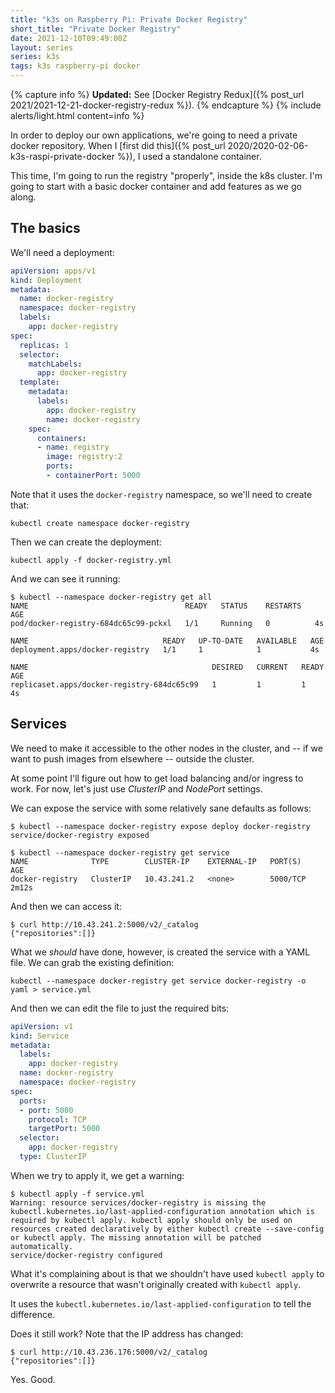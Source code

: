 ```yaml
---
title: "k3s on Raspberry Pi: Private Docker Registry"
short_title: "Private Docker Registry"
date: 2021-12-10T09:49:00Z
layout: series
series: k3s
tags: k3s raspberry-pi docker
---
```


{% capture info %}
**Updated:** See [Docker Registry Redux]({% post_url 2021/2021-12-21-docker-registry-redux %}).
{% endcapture %}
{% include alerts/light.html content=info %}

In order to deploy our own applications, we're going to need a private docker repository.
When I [first did this]({% post_url 2020/2020-02-06-k3s-raspi-private-docker %}), I used a standalone container.

This time, I'm going to run the registry "properly", inside the k8s cluster. I'm going to start
with a basic docker container and add features as we go along.

## The basics

We'll need a deployment:

```yaml
apiVersion: apps/v1
kind: Deployment
metadata:
  name: docker-registry
  namespace: docker-registry
  labels:
    app: docker-registry
spec:
  replicas: 1
  selector:
    matchLabels:
      app: docker-registry
  template:
    metadata:
      labels:
        app: docker-registry
        name: docker-registry
    spec:
      containers:
      - name: registry
        image: registry:2
        ports:
        - containerPort: 5000
```

Note that it uses the `docker-registry` namespace, so we'll need to create that:

```
kubectl create namespace docker-registry
```

Then we can create the deployment:

```
kubectl apply -f docker-registry.yml
```

And we can see it running:

```
$ kubectl --namespace docker-registry get all
NAME                                   READY   STATUS    RESTARTS   AGE
pod/docker-registry-684dc65c99-pckxl   1/1     Running   0          4s

NAME                              READY   UP-TO-DATE   AVAILABLE   AGE
deployment.apps/docker-registry   1/1     1            1           4s

NAME                                         DESIRED   CURRENT   READY   AGE
replicaset.apps/docker-registry-684dc65c99   1         1         1       4s
```

## Services

We need to make it accessible to the other nodes in the cluster, and -- if we want to push images from elsewhere -- outside the cluster.

At some point I'll figure out how to get load balancing and/or ingress to work. For now, let's just use _ClusterIP_ and _NodePort_ settings.

We can expose the service with some relatively sane defaults as follows:

```
$ kubectl --namespace docker-registry expose deploy docker-registry
service/docker-registry exposed

$ kubectl --namespace docker-registry get service
NAME              TYPE        CLUSTER-IP    EXTERNAL-IP   PORT(S)    AGE
docker-registry   ClusterIP   10.43.241.2   <none>        5000/TCP   2m12s
```

And then we can access it:

```
$ curl http://10.43.241.2:5000/v2/_catalog
{"repositories":[]}
```

What we _should_ have done, however, is created the service with a YAML file.
We can grab the existing definition:

```
kubectl --namespace docker-registry get service docker-registry -o yaml > service.yml
```

And then we can edit the file to just the required bits:

```yaml
apiVersion: v1
kind: Service
metadata:
  labels:
    app: docker-registry
  name: docker-registry
  namespace: docker-registry
spec:
  ports:
  - port: 5000
    protocol: TCP
    targetPort: 5000
  selector:
    app: docker-registry
  type: ClusterIP
```

When we try to apply it, we get a warning:

```
$ kubectl apply -f service.yml
Warning: resource services/docker-registry is missing the kubectl.kubernetes.io/last-applied-configuration annotation which is required by kubectl apply. kubectl apply should only be used on resources created declaratively by either kubectl create --save-config or kubectl apply. The missing annotation will be patched automatically.
service/docker-registry configured
```

What it's complaining about is that we shouldn't have used `kubectl apply` to overwrite a resource that wasn't originally created with `kubectl apply`.

It uses the `kubectl.kubernetes.io/last-applied-configuration` to tell the difference.

Does it still work? Note that the IP address has changed:

```
$ curl http://10.43.236.176:5000/v2/_catalog
{"repositories":[]}
```

Yes. Good.

